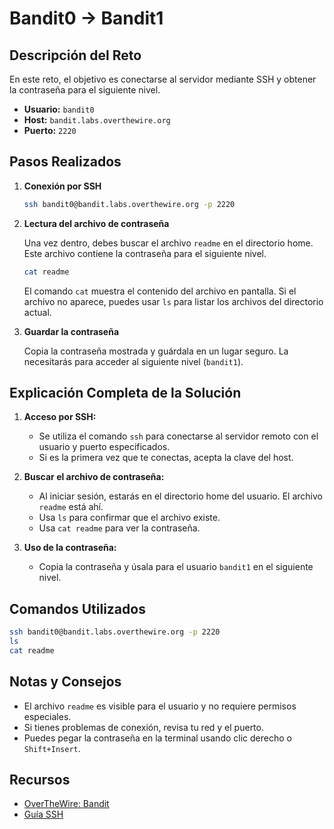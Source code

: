 # Bandit0 → Bandit1

## Descripción del Reto

En este reto, el objetivo es conectarse al servidor mediante SSH y obtener la contraseña para el siguiente nivel.

- **Usuario:** `bandit0`
- **Host:** `bandit.labs.overthewire.org`
- **Puerto:** `2220`

## Pasos Realizados

1. **Conexión por SSH**

    ```bash
    ssh bandit0@bandit.labs.overthewire.org -p 2220
    ```

2. **Lectura del archivo de contraseña**

    Una vez dentro, debes buscar el archivo `readme` en el directorio home. Este archivo contiene la contraseña para el siguiente nivel.

    ```bash
    cat readme
    ```

    El comando `cat` muestra el contenido del archivo en pantalla. Si el archivo no aparece, puedes usar `ls` para listar los archivos del directorio actual.

3. **Guardar la contraseña**

    Copia la contraseña mostrada y guárdala en un lugar seguro. La necesitarás para acceder al siguiente nivel (`bandit1`).

## Explicación Completa de la Solución

1. **Acceso por SSH:**
   - Se utiliza el comando `ssh` para conectarse al servidor remoto con el usuario y puerto especificados.
   - Si es la primera vez que te conectas, acepta la clave del host.

2. **Buscar el archivo de contraseña:**
   - Al iniciar sesión, estarás en el directorio home del usuario. El archivo `readme` está ahí.
   - Usa `ls` para confirmar que el archivo existe.
   - Usa `cat readme` para ver la contraseña.

3. **Uso de la contraseña:**
   - Copia la contraseña y úsala para el usuario `bandit1` en el siguiente nivel.

## Comandos Utilizados

```bash
ssh bandit0@bandit.labs.overthewire.org -p 2220
ls
cat readme
```

## Notas y Consejos

- El archivo `readme` es visible para el usuario y no requiere permisos especiales.
- Si tienes problemas de conexión, revisa tu red y el puerto.
- Puedes pegar la contraseña en la terminal usando clic derecho o `Shift+Insert`.

## Recursos

- [OverTheWire: Bandit](https://overthewire.org/wargames/bandit/)
- [Guía SSH](https://www.ssh.com/academy/ssh/command)
